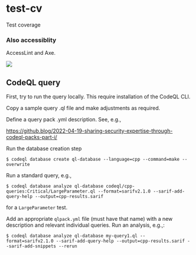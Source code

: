 # test-cv

Test coverage

### Also accessiblity

AccessLint and Axe.

<img src = "./none.jpg">

## CodeQL query

First, try to run the query locally. This require installation of
the CodeQL CLI.

Copy a sample query .ql file and make adjustments as required.

Define a query pack .yml description. See, e.g.,

https://github.blog/2022-04-19-sharing-security-expertise-through-codeql-packs-part-i/

Run the database creation step
```
$ codeql database create ql-database --language=cpp --command=make --overwrite
```


Run a standard query, e.g.,
```
$ codeql database analyze ql-database codeql/cpp-queries:Critical/LargeParameter.ql --format=sarifv2.1.0 --sarif-add-query-help --output=cpp-results.sarif
```
for a `LargeParameter` test.

Add an appropriate `qlpack.yml` file (must have that name) with a new
description and relevant individual queries. Run an analysis, e.g.,:
```
$ codeql database analyze ql-database my-query1.ql --format=sarifv2.1.0 --sarif-add-query-help --output=cpp-results.sarif --sarif-add-snippets --rerun

```
